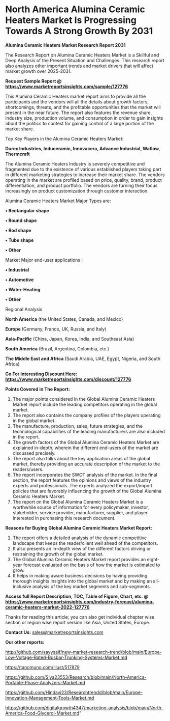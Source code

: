 # North America Alumina Ceramic Heaters Market Is Progressing Towards A Strong Growth By 2031

<strong>Alumina Ceramic Heaters Market Research Report 2031</strong>

The Research Report on Alumina Ceramic Heaters Market is a Skillful and Deep Analysis of the Present Situation and Challenges. This research report also analyzes other important trends and market drivers that will affect market growth over 2025-2031.

<strong>Request Sample Report @ <a href=https://www.marketreportsinsights.com/sample/127776>https://www.marketreportsinsights.com/sample/127776</a></strong>

This Alumina Ceramic Heaters market report aims to provide all the participants and the vendors will all the details about growth factors, shortcomings, threats, and the profitable opportunities that the market will present in the near future. The report also features the revenue share, industry size, production volume, and consumption in order to gain insights about the politics to contest for gaining control of a large portion of the market share.

Top Key Players in the Alumina Ceramic Heaters Market:

<strong>Durex Industries, Induceramic, Innovacera, Advance Industrial, Watlow, Thermcraft</strong>

The Alumina Ceramic Heaters Industry is severely competitive and fragmented due to the existence of various established players taking part in different marketing strategies to increase their market share. The vendors operating in the market are profiled based on price, quality, brand, product differentiation, and product portfolio. The vendors are turning their focus increasingly on product customization through customer interaction.

Alumina Ceramic Heaters Market Major Types are:

<strong>• Rectangular shape

• Round shape

• Rod shape

• Tube shape

• Other</strong>

Market Major end-user applications :

<strong>• Industrial

• Automotive

• Water-Heating

• Other</strong>

Regional Analysis

</u><strong><b>North America</b></strong> (the United States, Canada, and Mexico)

<strong><b>Europe </b></strong>(Germany, France, UK, Russia, and Italy)

<strong><b>Asia-Pacific</b></strong> (China, Japan, Korea, India, and Southeast Asia)

<strong><b>South America</b></strong> (Brazil, Argentina, Colombia, etc.)

<strong><b>The Middle East and Africa</b></strong> (Saudi Arabia, UAE, Egypt, Nigeria, and South Africa)

<strong>Go For Interesting Discount Here: <a href=https://www.marketreportsinsights.com/discount/127776>https://www.marketreportsinsights.com/discount/127776</a></strong>

<strong>Points Covered in The Report:</strong>
<ol>
  <li>The major points considered in the Global Alumina Ceramic Heaters Market report include the leading competitors operating in the global market.</li>
  <li>The report also contains the company profiles of the players operating in the global market.</li>
  <li>The manufacture, production, sales, future strategies, and the technological capabilities of the leading manufacturers are also included in the report.</li>
  <li>The growth factors of the Global Alumina Ceramic Heaters Market are explained in-depth, wherein the different end-users of the market are discussed precisely.</li>
  <li>The report also talks about the key application areas of the global market, thereby providing an accurate description of the market to the readers/users.</li>
  <li>The report incorporates the SWOT analysis of the market. In the final section, the report features the opinions and views of the industry experts and professionals. The experts analyzed the export/import policies that are favorably influencing the growth of the Global Alumina Ceramic Heaters Market.</li>
  <li>The report on the Global Alumina Ceramic Heaters Market is a worthwhile source of information for every policymaker, investor, stakeholder, service provider, manufacturer, supplier, and player interested in purchasing this research document.</li>
</ol>
<strong>Reasons for Buying Global Alumina Ceramic Heaters Market Report:</strong>

<ol>
  <li>The report offers a detailed analysis of the dynamic competitive landscape that keeps the reader/client well ahead of the competitors.</li>
  <li>It also presents an in-depth view of the different factors driving or restraining the growth of the global market.</li>
  <li>The Global Alumina Ceramic Heaters Market report provides an eight-year forecast evaluated on the basis of how the market is estimated to grow.</li>
  <li>It helps in making aware business decisions by having providing thorough insights insights into the global market and by making an all-inclusive analysis of the key market segments and sub-segments.</li>
</ol>
<strong>Access full Report Description, TOC, Table of Figure, Chart, etc. @ <a href=https://www.marketreportsinsights.com/industry-forecast/alumina-ceramic-heaters-market-2022-127776>https://www.marketreportsinsights.com/industry-forecast/alumina-ceramic-heaters-market-2022-127776</a></strong>


Thanks for reading this article; you can also get individual chapter wise section or region wise report version like Asia, United States, Europe.

<strong>Contact Us:</strong>
sales@marketreportsinsights.com

<strong>Our other reports:</strong>

<a href=http://github.com/sayysaif/new-market-research-trend/blob/main/Europe-Low-Voltage-Rated-Busbar-Trunking-Systems-Market.md>http://github.com/sayysaif/new-market-research-trend/blob/main/Europe-Low-Voltage-Rated-Busbar-Trunking-Systems-Market.md</a>

<a href=https://tanomuno.com/illust/517879>https://tanomuno.com/illust/517879</a>

<a href=https://github.com/Siya23553/Research/blob/main/North-America-Portable-Phase-Analyzers-Market.md>https://github.com/Siya23553/Research/blob/main/North-America-Portable-Phase-Analyzers-Market.md</a>

<a href=https://github.com/Hindavi23/Researchtrendd/blob/main/Europe-Innovation-Management-Tools-Market.md>https://github.com/Hindavi23/Researchtrendd/blob/main/Europe-Innovation-Management-Tools-Market.md</a>

<a href=https://github.com/digitalgrowth4347/marketing-analysis/blob/main/North-America-Food-Glycerol-Market.md>https://github.com/digitalgrowth4347/marketing-analysis/blob/main/North-America-Food-Glycerol-Market.md</a>"
